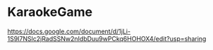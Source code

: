 # KaraokeGame
https://docs.google.com/document/d/1jLi-1S9I7NSlc2jRadSSNw2nIdbDuu9wPCkq6HOHOX4/edit?usp=sharing